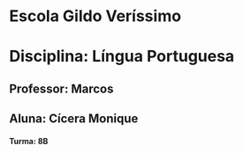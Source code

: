 # Escola Gildo Veríssimo
# Disciplina: Língua Portuguesa
## Professor: Marcos
## Aluna: Cícera Monique
#### Turma: 8B














